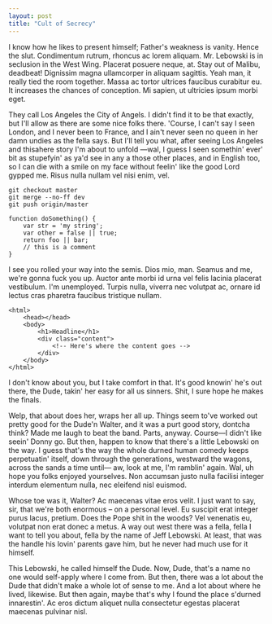 ```yaml
---
layout: post
title: "Cult of Secrecy"
---
```


I know how he likes to present himself; Father's weakness is vanity. Hence the slut. Condimentum rutrum, rhoncus ac lorem aliquam. Mr. Lebowski is in seclusion in the West Wing. Placerat posuere neque, at. Stay out of Malibu, deadbeat! Dignissim magna ullamcorper in aliquam sagittis. Yeah man, it really tied the room together. Massa ac tortor ultrices faucibus curabitur eu. It increases the chances of conception. Mi sapien, ut ultricies ipsum morbi eget.

<!--more-->

They call Los Angeles the City of Angels. I didn't find it to be that exactly, but I'll allow as there are some nice folks there. 'Course, I can't say I seen London, and I never been to France, and I ain't never seen no queen in her damn undies as the fella says. But I'll tell you what, after seeing Los Angeles and thisahere story I'm about to unfold —wal, I guess I seen somethin' ever' bit as stupefyin' as ya'd see in any a those other places, and in English too, so I can die with a smile on my face without feelin' like the good Lord gypped me. Risus nulla nullam vel nisi enim, vel.

    git checkout master
    git merge --no-ff dev
    git push origin/master
    
    function doSomething() {
        var str = 'my string';
        var other = false || true;
        return foo || bar;
        // this is a comment
    }

I see you rolled your way into the semis. Dios mio, man. Seamus and me, we're gonna fuck you up. Auctor ante morbi id urna vel felis lacinia placerat vestibulum. I'm unemployed. Turpis nulla, viverra nec volutpat ac, ornare id lectus cras pharetra faucibus tristique nullam.

    <html>
        <head></head>
        <body>
            <h1>Headline</h1>
            <div class="content">
                <!-- Here's where the content goes -->
            </div>
        </body>
    </html>

I don't know about you, but I take comfort in that. It's good knowin' he's out there, the Dude, takin' her easy for all us sinners. Shit, I sure hope he makes the finals.

Welp, that about does her, wraps her all up. Things seem to've worked out pretty good for the Dude'n Walter, and it was a purt good story, dontcha think? Made me laugh to beat the band. Parts, anyway. Course—I didn't like seein' Donny go. But then, happen to know that there's a little Lebowski on the way. I guess that's the way the whole durned human comedy keeps perpetuatin' itself, down through the generations, westward the wagons, across the sands a time until— aw, look at me, I'm ramblin' again. Wal, uh hope you folks enjoyed yourselves. Non accumsan justo nulla facilisi integer interdum elementum nulla, nec eleifend nisl euismod.

Whose toe was it, Walter? Ac maecenas vitae eros velit. I just want to say, sir, that we're both enormous – on a personal level. Eu suscipit erat integer purus lacus, pretium. Does the Pope shit in the woods? Vel venenatis eu, volutpat non erat donec a metus. A way out west there was a fella, fella I want to tell you about, fella by the name of Jeff Lebowski. At least, that was the handle his lovin' parents gave him, but he never had much use for it himself.

This Lebowski, he called himself the Dude. Now, Dude, that's a name no one would self-apply where I come from. But then, there was a lot about the Dude that didn't make a whole lot of sense to me. And a lot about where he lived, likewise. But then again, maybe that's why I found the place s'durned innarestin'. Ac eros dictum aliquet nulla consectetur egestas placerat maecenas pulvinar nisl.